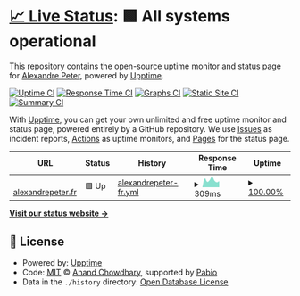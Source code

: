 # [📈 Live Status](https://uptime.alexandrepeter.fr): <!--live status--> **🟩 All systems operational**

This repository contains the open-source uptime monitor and status page for [Alexandre Peter](https://www.alexandrepeter.fr), powered by [Upptime](https://github.com/upptime/upptime).

[![Uptime CI](https://github.com/alex-ptr/uptime/workflows/Uptime%20CI/badge.svg)](https://github.com/alex-ptr/uptime/actions?query=workflow%3A%22Uptime+CI%22)
[![Response Time CI](https://github.com/alex-ptr/uptime/workflows/Response%20Time%20CI/badge.svg)](https://github.com/alex-ptr/uptime/actions?query=workflow%3A%22Response+Time+CI%22)
[![Graphs CI](https://github.com/alex-ptr/uptime/workflows/Graphs%20CI/badge.svg)](https://github.com/alex-ptr/uptime/actions?query=workflow%3A%22Graphs+CI%22)
[![Static Site CI](https://github.com/alex-ptr/uptime/workflows/Static%20Site%20CI/badge.svg)](https://github.com/alex-ptr/uptime/actions?query=workflow%3A%22Static+Site+CI%22)
[![Summary CI](https://github.com/alex-ptr/uptime/workflows/Summary%20CI/badge.svg)](https://github.com/alex-ptr/uptime/actions?query=workflow%3A%22Summary+CI%22)

With [Upptime](https://upptime.js.org), you can get your own unlimited and free uptime monitor and status page, powered entirely by a GitHub repository. We use [Issues](https://github.com/alex-ptr/uptime/issues) as incident reports, [Actions](https://github.com/alex-ptr/uptime/actions) as uptime monitors, and [Pages](https://uptime.alexandrepeter.fr) for the status page.

<!--start: status pages-->
<!-- This summary is generated by Upptime (https://github.com/upptime/upptime) -->
<!-- Do not edit this manually, your changes will be overwritten -->
<!-- prettier-ignore -->
| URL | Status | History | Response Time | Uptime |
| --- | ------ | ------- | ------------- | ------ |
| <img alt="" src="https://icons.duckduckgo.com/ip3/alexandrepeter.fr.ico" height="13"> [alexandrepeter.fr](https://alexandrepeter.fr) | 🟩 Up | [alexandrepeter-fr.yml](https://github.com/alex-ptr/Uptime/commits/HEAD/history/alexandrepeter-fr.yml) | <details><summary><img alt="Response time graph" src="./graphs/alexandrepeter-fr/response-time-week.png" height="20"> 309ms</summary><br><a href="https://uptime.alexandrepeter.fr/history/alexandrepeter-fr"><img alt="Response time 286" src="https://img.shields.io/endpoint?url=https%3A%2F%2Fraw.githubusercontent.com%2Falex-ptr%2FUptime%2FHEAD%2Fapi%2Falexandrepeter-fr%2Fresponse-time.json"></a><br><a href="https://uptime.alexandrepeter.fr/history/alexandrepeter-fr"><img alt="24-hour response time 265" src="https://img.shields.io/endpoint?url=https%3A%2F%2Fraw.githubusercontent.com%2Falex-ptr%2FUptime%2FHEAD%2Fapi%2Falexandrepeter-fr%2Fresponse-time-day.json"></a><br><a href="https://uptime.alexandrepeter.fr/history/alexandrepeter-fr"><img alt="7-day response time 309" src="https://img.shields.io/endpoint?url=https%3A%2F%2Fraw.githubusercontent.com%2Falex-ptr%2FUptime%2FHEAD%2Fapi%2Falexandrepeter-fr%2Fresponse-time-week.json"></a><br><a href="https://uptime.alexandrepeter.fr/history/alexandrepeter-fr"><img alt="30-day response time 319" src="https://img.shields.io/endpoint?url=https%3A%2F%2Fraw.githubusercontent.com%2Falex-ptr%2FUptime%2FHEAD%2Fapi%2Falexandrepeter-fr%2Fresponse-time-month.json"></a><br><a href="https://uptime.alexandrepeter.fr/history/alexandrepeter-fr"><img alt="1-year response time 286" src="https://img.shields.io/endpoint?url=https%3A%2F%2Fraw.githubusercontent.com%2Falex-ptr%2FUptime%2FHEAD%2Fapi%2Falexandrepeter-fr%2Fresponse-time-year.json"></a></details> | <details><summary><a href="https://uptime.alexandrepeter.fr/history/alexandrepeter-fr">100.00%</a></summary><a href="https://uptime.alexandrepeter.fr/history/alexandrepeter-fr"><img alt="All-time uptime 100.00%" src="https://img.shields.io/endpoint?url=https%3A%2F%2Fraw.githubusercontent.com%2Falex-ptr%2FUptime%2FHEAD%2Fapi%2Falexandrepeter-fr%2Fuptime.json"></a><br><a href="https://uptime.alexandrepeter.fr/history/alexandrepeter-fr"><img alt="24-hour uptime 100.00%" src="https://img.shields.io/endpoint?url=https%3A%2F%2Fraw.githubusercontent.com%2Falex-ptr%2FUptime%2FHEAD%2Fapi%2Falexandrepeter-fr%2Fuptime-day.json"></a><br><a href="https://uptime.alexandrepeter.fr/history/alexandrepeter-fr"><img alt="7-day uptime 100.00%" src="https://img.shields.io/endpoint?url=https%3A%2F%2Fraw.githubusercontent.com%2Falex-ptr%2FUptime%2FHEAD%2Fapi%2Falexandrepeter-fr%2Fuptime-week.json"></a><br><a href="https://uptime.alexandrepeter.fr/history/alexandrepeter-fr"><img alt="30-day uptime 100.00%" src="https://img.shields.io/endpoint?url=https%3A%2F%2Fraw.githubusercontent.com%2Falex-ptr%2FUptime%2FHEAD%2Fapi%2Falexandrepeter-fr%2Fuptime-month.json"></a><br><a href="https://uptime.alexandrepeter.fr/history/alexandrepeter-fr"><img alt="1-year uptime 100.00%" src="https://img.shields.io/endpoint?url=https%3A%2F%2Fraw.githubusercontent.com%2Falex-ptr%2FUptime%2FHEAD%2Fapi%2Falexandrepeter-fr%2Fuptime-year.json"></a></details>

<!--end: status pages-->

[**Visit our status website →**](https://uptime.alexandrepeter.fr)

## 📄 License

- Powered by: [Upptime](https://github.com/upptime/upptime)
- Code: [MIT](./LICENSE) © [Anand Chowdhary](https://anandchowdhary.com), supported by [Pabio](https://pabio.com)
- Data in the `./history` directory: [Open Database License](https://opendatacommons.org/licenses/odbl/1-0/)
